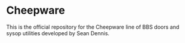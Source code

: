 # Cheepware

This is the official repository for the Cheepware line of BBS doors and
sysop utilities developed by Sean Dennis.

